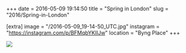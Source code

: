 +++
date = 2016-05-09 19:14:50
title = "Spring in London"
slug = "2016/Spring-in-London"

[extra]
image = "/2016-05-09_19-14-50_UTC.jpg"
instagram = "https://instagram.com/p/BFMqbYKIIJw"
location = "Byng Place"
+++

<img src="/2016-05-09_19-14-50_UTC.jpg" />
